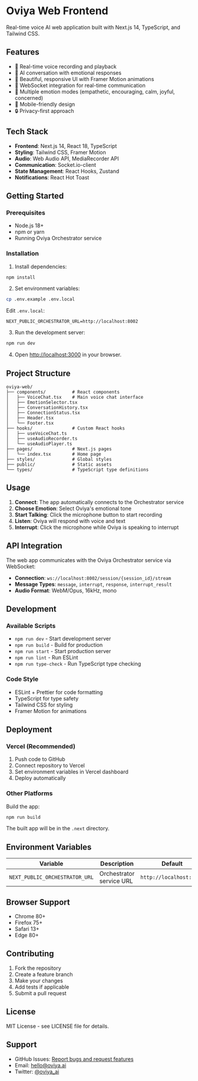 # Oviya Web Frontend

Real-time voice AI web application built with Next.js 14, TypeScript, and Tailwind CSS.

## Features

- 🎤 Real-time voice recording and playback
- 🤖 AI conversation with emotional responses
- 🎨 Beautiful, responsive UI with Framer Motion animations
- 🔌 WebSocket integration for real-time communication
- 🎵 Multiple emotion modes (empathetic, encouraging, calm, joyful, concerned)
- 📱 Mobile-friendly design
- 🔒 Privacy-first approach

## Tech Stack

- **Frontend**: Next.js 14, React 18, TypeScript
- **Styling**: Tailwind CSS, Framer Motion
- **Audio**: Web Audio API, MediaRecorder API
- **Communication**: Socket.io-client
- **State Management**: React Hooks, Zustand
- **Notifications**: React Hot Toast

## Getting Started

### Prerequisites

- Node.js 18+ 
- npm or yarn
- Running Oviya Orchestrator service

### Installation

1. Install dependencies:
```bash
npm install
```

2. Set environment variables:
```bash
cp .env.example .env.local
```

Edit `.env.local`:
```
NEXT_PUBLIC_ORCHESTRATOR_URL=http://localhost:8002
```

3. Run the development server:
```bash
npm run dev
```

4. Open [http://localhost:3000](http://localhost:3000) in your browser.

## Project Structure

```
oviya-web/
├── components/          # React components
│   ├── VoiceChat.tsx    # Main voice chat interface
│   ├── EmotionSelector.tsx
│   ├── ConversationHistory.tsx
│   ├── ConnectionStatus.tsx
│   ├── Header.tsx
│   └── Footer.tsx
├── hooks/               # Custom React hooks
│   ├── useVoiceChat.ts
│   ├── useAudioRecorder.ts
│   └── useAudioPlayer.ts
├── pages/               # Next.js pages
│   └── index.tsx        # Home page
├── styles/              # Global styles
├── public/              # Static assets
└── types/               # TypeScript type definitions
```

## Usage

1. **Connect**: The app automatically connects to the Orchestrator service
2. **Choose Emotion**: Select Oviya's emotional tone
3. **Start Talking**: Click the microphone button to start recording
4. **Listen**: Oviya will respond with voice and text
5. **Interrupt**: Click the microphone while Oviya is speaking to interrupt

## API Integration

The web app communicates with the Oviya Orchestrator service via WebSocket:

- **Connection**: `ws://localhost:8002/session/{session_id}/stream`
- **Message Types**: `message`, `interrupt`, `response`, `interrupt_result`
- **Audio Format**: WebM/Opus, 16kHz, mono

## Development

### Available Scripts

- `npm run dev` - Start development server
- `npm run build` - Build for production
- `npm run start` - Start production server
- `npm run lint` - Run ESLint
- `npm run type-check` - Run TypeScript type checking

### Code Style

- ESLint + Prettier for code formatting
- TypeScript for type safety
- Tailwind CSS for styling
- Framer Motion for animations

## Deployment

### Vercel (Recommended)

1. Push code to GitHub
2. Connect repository to Vercel
3. Set environment variables in Vercel dashboard
4. Deploy automatically

### Other Platforms

Build the app:
```bash
npm run build
```

The built app will be in the `.next` directory.

## Environment Variables

| Variable | Description | Default |
|----------|-------------|---------|
| `NEXT_PUBLIC_ORCHESTRATOR_URL` | Orchestrator service URL | `http://localhost:8002` |

## Browser Support

- Chrome 80+
- Firefox 75+
- Safari 13+
- Edge 80+

## Contributing

1. Fork the repository
2. Create a feature branch
3. Make your changes
4. Add tests if applicable
5. Submit a pull request

## License

MIT License - see LICENSE file for details.

## Support

- GitHub Issues: [Report bugs and request features](https://github.com/oviya-ai/oviya-web/issues)
- Email: hello@oviya.ai
- Twitter: [@oviya_ai](https://twitter.com/oviya_ai)


